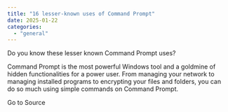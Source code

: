 ```yaml
---
title: "16 lesser-known uses of Command Prompt"
date: 2025-01-22
categories: 
  - "general"
---
```


Do you know these lesser known Command Prompt uses?

Command Prompt is the most powerful Windows tool and a goldmine of hidden functionalities for a power user. From managing your network to managing installed programs to encrypting your files and folders, you can do so much using simple commands on Command Prompt.

Go to Source
